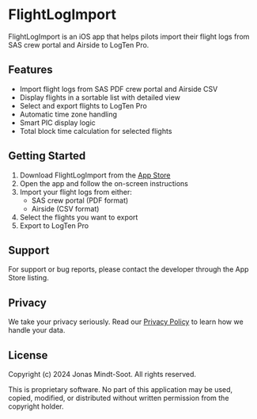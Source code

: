 # FlightLogImport

FlightLogImport is an iOS app that helps pilots import their flight logs from SAS crew portal and Airside to LogTen Pro. 

## Features

- Import flight logs from SAS PDF crew portal and Airside CSV
- Display flights in a sortable list with detailed view
- Select and export flights to LogTen Pro
- Automatic time zone handling
- Smart PIC display logic
- Total block time calculation for selected flights

## Getting Started

1. Download FlightLogImport from the [App Store](https://apps.apple.com/app/flightlogimport)
2. Open the app and follow the on-screen instructions
3. Import your flight logs from either:
   - SAS crew portal (PDF format)
   - Airside (CSV format)
4. Select the flights you want to export
5. Export to LogTen Pro

## Support

For support or bug reports, please contact the developer through the App Store listing.

## Privacy

We take your privacy seriously. Read our [Privacy Policy](PRIVACY_POLICY.md) to learn how we handle your data.

## License

Copyright (c) 2024 Jonas Mindt-Soot. All rights reserved.

This is proprietary software. No part of this application may be used, copied, modified, or distributed without written permission from the copyright holder. 
